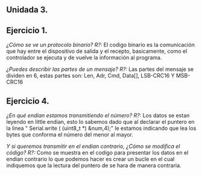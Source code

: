 ## Unidada 3.

## Ejercicio 1.

*¿Cómo se ve un protocolo binario?*
*R?\:* El codigo binario es la comunicación que hay entre el dispositivo de salida y el recepto, basicamente, como el controlador se ejecuta y de vuelve la información al programa.

*¿Puedes describir las partes de un mensaje?*
*R?\:* Las partes del mensaje se dividen en 6, estas partes son: Len, Adr, Cmd, Data[], LSB-CRC16 Y MSB-CRC16

## Ejercicio 4.

*¿En qué endian estamos transmitiendo el número?*
*R?\:* Los datos se estan leyendo en little endian, esto lo sabemos dado que al declarar el puntero en la linea " Serial.write ( (uint8_t *) &num,4);" le estamos indicando que lea los bytes que conforma el número del menor al mayor.

*Y si queremos transmitir en el endian contrario, ¿Cómo se modifica el código?*
*R?\:* Como se muestra en el codigo para presentar los datos en el endian contrario lo que podemos hacer es crear un bucle en el cual indiquemos que la lectura del puntero de se hara de manera contraria.



